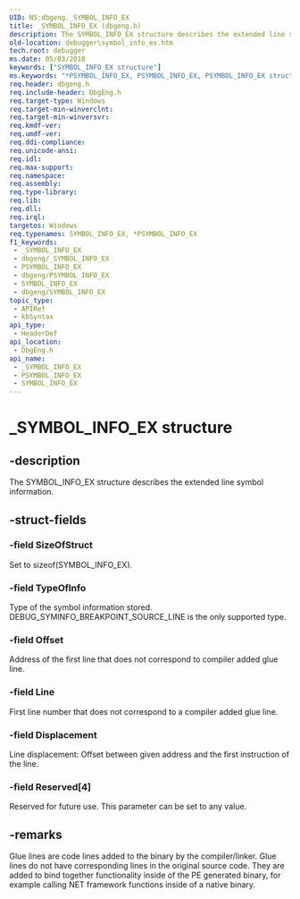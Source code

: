 ```yaml
---
UID: NS:dbgeng._SYMBOL_INFO_EX
title: _SYMBOL_INFO_EX (dbgeng.h)
description: The SYMBOL_INFO_EX structure describes the extended line symbol information.
old-location: debugger\symbol_info_ex.htm
tech.root: debugger
ms.date: 05/03/2018
keywords: ["SYMBOL_INFO_EX structure"]
ms.keywords: "*PSYMBOL_INFO_EX, PSYMBOL_INFO_EX, PSYMBOL_INFO_EX structure pointer [Windows Debugging], SYMBOL_INFO_EX, SYMBOL_INFO_EX structure [Windows Debugging], _SYMBOL_INFO_EX, dbgeng/PSYMBOL_INFO_EX, dbgeng/SYMBOL_INFO_EX, debugger.symbol_info_ex"
req.header: dbgeng.h
req.include-header: DbgEng.h
req.target-type: Windows
req.target-min-winverclnt: 
req.target-min-winversvr: 
req.kmdf-ver: 
req.umdf-ver: 
req.ddi-compliance: 
req.unicode-ansi: 
req.idl: 
req.max-support: 
req.namespace: 
req.assembly: 
req.type-library: 
req.lib: 
req.dll: 
req.irql: 
targetos: Windows
req.typenames: SYMBOL_INFO_EX, *PSYMBOL_INFO_EX
f1_keywords:
 - _SYMBOL_INFO_EX
 - dbgeng/_SYMBOL_INFO_EX
 - PSYMBOL_INFO_EX
 - dbgeng/PSYMBOL_INFO_EX
 - SYMBOL_INFO_EX
 - dbgeng/SYMBOL_INFO_EX
topic_type:
 - APIRef
 - kbSyntax
api_type:
 - HeaderDef
api_location:
 - DbgEng.h
api_name:
 - _SYMBOL_INFO_EX
 - PSYMBOL_INFO_EX
 - SYMBOL_INFO_EX
---
```


# _SYMBOL_INFO_EX structure

## -description

The SYMBOL_INFO_EX structure describes the extended line symbol information.

## -struct-fields

### -field SizeOfStruct

Set to sizeof(SYMBOL_INFO_EX).

### -field TypeOfInfo

Type of the symbol information stored.  DEBUG_SYMINFO_BREAKPOINT_SOURCE_LINE is the only supported type.

### -field Offset

Address of the first line that does not correspond to compiler added glue line.

### -field Line

First line number that does not correspond to a compiler added glue line.

### -field Displacement

Line displacement: Offset between given address and the first instruction of the line.

### -field Reserved[4]

Reserved for future use. This parameter can be set to any value.

## -remarks

Glue lines are code lines added to the binary by the compiler/linker. Glue lines do not have corresponding lines in the original source code. They are added to bind together functionality inside of the PE generated binary, for example calling NET framework functions inside of a native binary.
